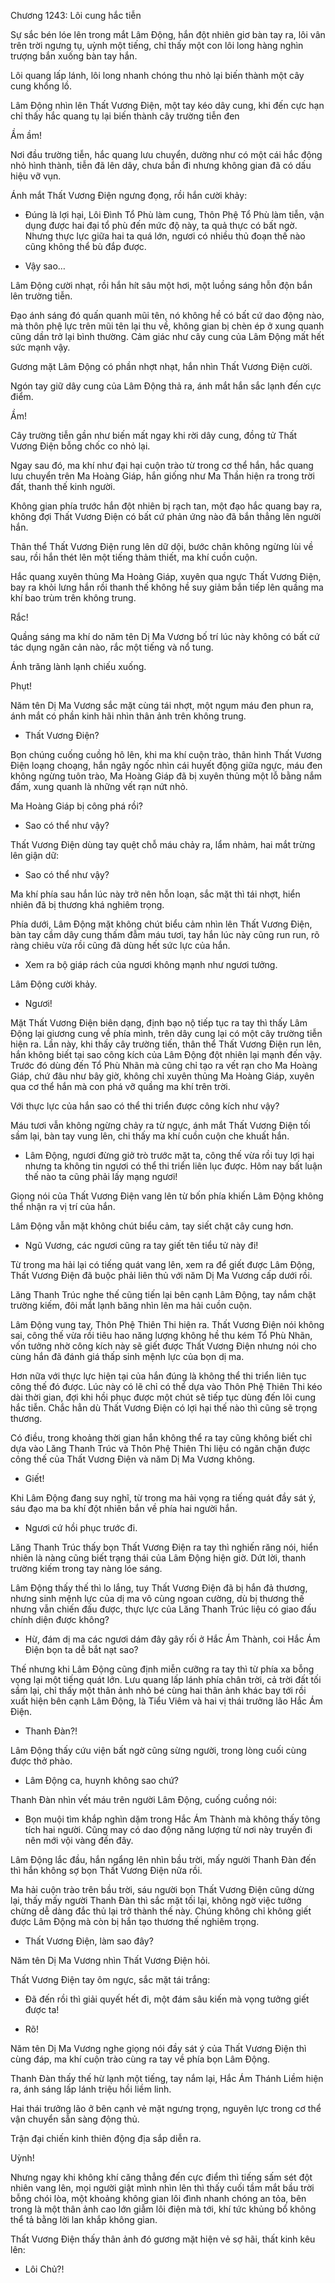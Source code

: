 




Chương 1243: Lôi cung hắc tiễn


Sự sắc bén lóe lên trong mắt Lâm Động, hắn đột nhiên giơ bàn tay ra, lôi vân trên trời ngưng tụ, uỳnh một tiếng, chỉ thấy một con lôi long hàng nghìn trượng bắn xuống bàn tay hắn.

Lôi quang lấp lánh, lôi long nhanh chóng thu nhỏ lại biến thành một cây cung khổng lồ.

Lâm Động nhìn lên Thất Vương Điện, một tay kéo dây cung, khi đến cực hạn chỉ thấy hắc quang tụ lại biến thành cây trường tiễn đen

Ầm ầm!

Nơi đầu trường tiễn, hắc quang lưu chuyển, dường như có một cái hắc động nhỏ hình thành, tiễn đã lên dây, chưa bắn đi nhưng không gian đã có dấu hiệu vỡ vụn.

Ánh mắt Thất Vương Điện ngưng đọng, rồi hắn cười khảy:

- Đúng là lợi hại, Lôi Đình Tổ Phù làm cung, Thôn Phệ Tổ Phù làm tiễn, vận dụng được hai đại tổ phù đến mức độ này, ta quả thực có bất ngờ. Nhưng thực lực giữa hai ta quá lớn, ngươi có nhiều thủ đoạn thế nào cũng không thể bù đắp được.

- Vậy sao…

Lâm Động cười nhạt, rồi hắn hít sâu một hơi, một luồng sáng hỗn độn bắn lên trường tiễn.

Đạo ánh sáng đó quấn quanh mũi tên, nó không hề có bất cứ dao động nào, mà thôn phệ lực trên mũi tên lại thu về, không gian bị chèn ép ở xung quanh cũng dần trở lại bình thường. Cảm giác như cây cung của Lâm Động mất hết sức mạnh vậy.

Gương mặt Lâm Động có phần nhợt nhạt, hắn nhìn Thất Vương Điện cười.

Ngón tay giữ dây cung của Lâm Động thả ra, ánh mắt hắn sắc lạnh đến cực điểm.

Ầm!

Cây trường tiễn gần như biến mất ngay khi rời dây cung, đồng tử Thất Vương Điện bỗng chốc co nhỏ lại.

Ngay sau đó, ma khí như đại hại cuộn trào từ trong cơ thể hắn, hắc quang lưu chuyển trên Ma Hoàng Giáp, hắn giống như Ma Thần hiện ra trong trời đất, thanh thế kinh người.

Không gian phía trước hắn đột nhiên bị rạch tan, một đạo hắc quang bay ra, không đợi Thất Vương Điện có bất cứ phản ứng nào đã bắn thẳng lên người hắn.

Thân thể Thất Vương Điện rung lên dữ dội, bước chân không ngừng lùi về sau, rồi hắn thét lên một tiếng thảm thiết, ma khí cuồn cuộn.

Hắc quang xuyên thủng Ma Hoàng Giáp, xuyên qua ngực Thất Vương Điện, bay ra khỏi lưng hắn rồi thanh thế không hề suy giảm bắn tiếp lên quầng ma khí bao trùm trên không trung.

Rắc!

Quầng sáng ma khí do năm tên Dị Ma Vương bố trí lúc này không có bất cứ tác dụng ngăn cản nào, rắc một tiếng và nổ tung.

Ánh trăng lành lạnh chiếu xuống.

Phụt!

Năm tên Dị Ma Vương sắc mặt cùng tái nhợt, một ngụm máu đen phun ra, ánh mắt có phần kinh hãi nhìn thân ảnh trên không trung.

- Thất Vương Điện?

Bọn chúng cuống cuồng hô lên, khi ma khí cuộn trào, thân hình Thất Vương Điện loạng choạng, hắn ngây ngốc nhìn cái huyết động giữa ngực, máu đen không ngừng tuôn trào, Ma Hoàng Giáp đã bị xuyên thủng một lỗ bằng nắm đấm, xung quanh là những vết rạn nứt nhỏ.

Ma Hoàng Giáp bị công phá rồi?

- Sao có thể như vậy?

Thất Vương Điện dùng tay quệt chỗ máu chảy ra, lẩm nhảm, hai mắt trừng lên giận dữ:

- Sao có thể như vậy?

Ma khí phía sau hắn lúc này trở nên hỗn loạn, sắc mặt thì tái nhợt, hiển nhiên đã bị thương khá nghiêm trọng.

Phía dưới, Lâm Động mặt không chút biểu cảm nhìn lên Thất Vương Điện, bàn tay cầm dây cung thấm đẫm máu tươi, tay hắn lúc này cũng run run, rõ ràng chiêu vừa rồi cũng đã dùng hết sức lực của hắn.

- Xem ra bộ giáp rách của ngươi không mạnh như ngươi tưởng.

Lâm Động cười khảy.

- Ngươi!

Mặt Thất Vương Điện biên dạng, định bạo nộ tiếp tục ra tay thì thấy Lâm Động lại giương cung về phía mình, trên dây cung lại có một cây trường tiễn hiện ra. Lần này, khi thấy cây trường tiến, thân thể Thất Vương Điện run lên, hắn không biết tại sao công kích của Lâm Động đột nhiên lại mạnh đến vậy. Trước đó dùng đến Tổ Phù Nhãn mà cũng chỉ tạo ra vết rạn cho Ma Hoàng Giáp, chứ đâu như bây giờ, không chỉ xuyên thủng Ma Hoàng Giáp, xuyên qua cơ thể hắn mà con phá vỡ quầng ma khí trên trời.

Với thực lực của hắn sao có thể thi triển được công kích như vậy?

Máu tươi vẫn không ngừng chảy ra từ ngực, ánh mắt Thất Vương Điện tối sầm lại, bàn tay vung lên, chi thấy ma khí cuồn cuộn che khuất hắn.

- Lâm Động, ngươi đừng giở trò trước mặt ta, công thế vừa rồi tuy lợi hại nhưng ta không tin ngươi có thể thi triển liên lục được. Hôm nay bất luận thế nào ta cũng phải lấy mạng ngươi!

Giọng nói của Thất Vương Điện vang lên từ bốn phía khiến Lâm Động không thể nhận ra vị trí của hắn.

Lâm Động vẫn mặt không chút biểu cảm, tay siết chặt cây cung hơn.

- Ngũ Vương, các ngươi cũng ra tay giết tên tiểu tử này đi!

Từ trong ma hải lại có tiếng quát vang lên, xem ra để giết được Lâm Động, Thất Vương Điện đã buộc phải liên thủ với năm Dị Ma Vương cấp dưới rồi.

Lăng Thanh Trúc nghe thế cũng tiến lại bên cạnh Lâm Động, tay nắm chặt trường kiếm, đôi mắt lạnh băng nhìn lên ma hải cuồn cuộn.

Lâm Động vung tay, Thôn Phệ Thiên Thi hiện ra. Thất Vương Điện nói không sai, công thế vừa rồi tiêu hao năng lượng không hề thu kém Tổ Phù Nhãn, vốn tưởng nhờ công kích này sẽ giết được Thất Vương Điện nhưng nói cho cùng hắn đã đánh giá thấp sinh mệnh lực của bọn dị ma.

Hơn nữa với thực lực hiện tại của hắn đúng là không thể thi triển liên tục công thế đó được. Lúc này có lẽ chỉ có thể dựa vào Thôn Phệ Thiên Thi kéo dài thời gian, đợi khi hồi phục được một chút sẽ tiếp tục dùng đến lôi cung hắc tiễn. Chắc hẳn dù Thất Vương Điện có lợi hại thế nào thì cũng sẽ trọng thương.

Có điều, trong khoảng thời gian hắn không thể ra tay cũng không biết chỉ dựa vào Lăng Thanh Trúc và Thôn Phệ Thiên Thi liệu có ngăn chặn được công thế của Thất Vương Điện và năm Dị Ma Vương không.

- Giết!

Khi Lâm Động đang suy nghĩ, từ trong ma hải vọng ra tiếng quát đầy sát ý, sáu đạo ma ba khí đột nhiên bắn về phía hai người hắn.

- Ngươi cứ hồi phục trước đi.

Lăng Thanh Trúc thấy bọn Thất Vương Điện ra tay thì nghiến răng nói, hiển nhiên là nàng cũng biết trạng thái của Lâm Động hiện giờ. Dứt lời, thanh trường kiếm trong tay nàng lóe sáng.

Lâm Động thấy thế thì lo lắng, tuy Thất Vương Điện đã bị hắn đả thương, nhưng sinh mệnh lực của dị ma vô cùng ngoan cường, dù bị thương thế nhưng vẫn chiến đấu được, thực lực của Lăng Thanh Trúc liệu có giao đấu chính diện được không?

- Hừ, đám dị ma các ngươi dám đây gây rối ở Hắc Ám Thành, coi Hắc Ám Điện bọn ta dễ bắt nạt sao?

Thế nhưng khi Lâm Động cũng định miễn cưỡng ra tay thì từ phía xa bỗng vọng lại một tiếng quát lớn. Lưu quang lấp lánh phía chân trời, cả trời đất tối sầm lại, chỉ thấy một thân ảnh nhỏ bé cùng hai thân ảnh khác bay tới rồi xuất hiện bên cạnh Lâm Động, là Tiểu Viêm và hai vị thái trưởng lão Hắc Ám Điện.

- Thanh Đàn?!

Lâm Động thấy cứu viện bất ngờ cũng sừng người, trong lòng cuối cùng được thở phào.

- Lâm Động ca, huynh không sao chứ?

Thanh Đàn nhìn vết máu trên người Lâm Động, cuống cuồng nói:

- Bọn muội tìm khắp nghìn dặm trong Hắc Ám Thành mà không thấy tông tích hai người. Cũng may có dao động năng lượng từ nơi này truyền đi nên mới vội vàng đến đây.

Lâm Động lắc đầu, hắn ngẩng lên nhìn bầu trời, mấy người Thanh Đàn đến thì hắn không sợ bọn Thất Vương Điện nữa rồi.

Ma hải cuộn trào trên bầu trời, sáu người bọn Thất Vương Điện cũng dừng lại, thấy mấy người Thanh Đàn thì sắc mặt tối lại, không ngờ việc tưởng chừng dễ dàng đắc thủ lại trở thành thế này. Chúng không chỉ không giết được Lâm Động mà còn bị hắn tạo thương thế nghiêm trọng.

- Thất Vương Điện, làm sao đây?

Năm tên Dị Ma Vương nhìn Thất Vương Điện hỏi.

Thất Vương Điện tay ôm ngực, sắc mặt tái trắng:

- Đã đến rồi thì giải quyết hết đi, một đám sâu kiến mà vọng tưởng giết được ta!

- Rõ!

Năm tên Dị Ma Vương nghe giọng nói đầy sát ý của Thất Vương Điện thì cùng đáp, ma khí cuộn trào cùng ra tay về phía bọn Lâm Động.

Thanh Đàn thấy thế hừ lạnh một tiếng, tay nắm lại, Hắc Ám Thánh Liềm hiện ra, ánh sáng lấp lánh triệu hồi liềm linh.

Hai thái trưởng lão ở bên cạnh vẻ mặt ngưng trọng, nguyên lực trong cơ thể vận chuyển sẵn sàng động thủ.

Trận đại chiến kinh thiên động địa sắp diễn ra.

Uỳnh!

Nhưng ngay khi không khí căng thẳng đến cực điểm thì tiếng sấm sét đột nhiên vang lên, mọi người giật mình nhìn lên thì thấy cuối tầm mắt bầu trời bỗng chói lòa, một khoảng không gian lôi đình nhanh chóng an tỏa, bên trong là một thân ảnh cao lớn giẫm lôi điện mà tới, khí tức khủng bổ không thể tả bằng lời lan khắp không gian.

Thất Vương Điện thấy thân ảnh đó gương mặt hiện vẻ sợ hãi, thất kinh kêu lên:

- Lôi Chủ?!




